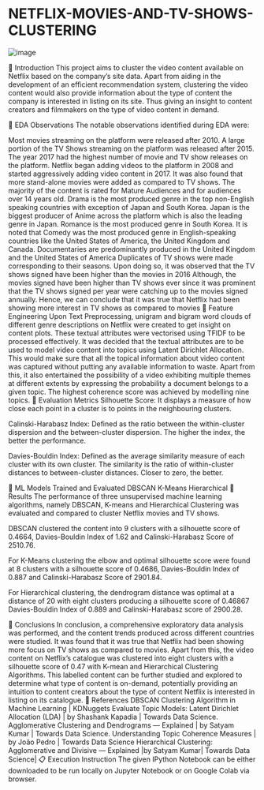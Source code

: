 # NETFLIX-MOVIES-AND-TV-SHOWS-CLUSTERING

![image](https://user-images.githubusercontent.com/116347910/210877914-f3afc28b-2882-486b-ab72-522622443960.png)


📖 Introduction
This project aims to cluster the video content available on Netflix based on the company’s site data. Apart from aiding in the development of an efficient recommendation system, clustering the video content would also provide information about the type of content the company is interested in listing on its site. Thus giving an insight to content creators and filmmakers on the type of video content in demand.

📖 EDA Observations
The notable observations identified during EDA were:

Most movies streaming on the platform were released after 2010. A large portion of the TV Shows streaming on the platform was released after 2015. The year 2017 had the highest number of movie and TV show releases on the platform. Netflix began adding videos to the platform in 2008 and started aggressively adding video content in 2017.
It was also found that more stand-alone movies were added as compared to TV shows. The majority of the content is rated for Mature Audiences and for audiences over 14 years old.
Drama is the most produced genre in the top non-English speaking countries with exception of Japan and South Korea. Japan is the biggest producer of Anime across the platform which is also the leading genre in Japan. Romance is the most produced genre in South Korea.
It is noted that Comedy was the most produced genre in English-speaking countries like the United States of America, the United Kingdom and Canada. Documentaries are predominantly produced in the United Kingdom and the United States of America
Duplicates of TV shows were made corresponding to their seasons. Upon doing so, it was observed that the TV shows signed have been higher than the movies in 2016
Although, the movies signed have been higher than TV shows ever since it was prominent that the TV shows signed per year were catching up to the movies signed annually. Hence, we can conclude that it was true that Netflix had been showing more interest in TV shows as compared to movies
📖 Feature Engineering
Upon Text Preprocessing, unigram and bigram word clouds of different genre descriptions on Netflix were created to get insight on content plots.
These textual attributes were vectorised using TFIDF to be processed effectively.
It was decided that the textual attributes are to be used to model video content into topics using Latent Dirichlet Allocation.
This would make sure that all the topical information about video content was captured without putting any available information to waste.
Apart from this, it also entertained the possibility of a video exhibiting multiple themes at different extents by expressing the probability a document belongs to a given topic.
The highest coherence score was achieved by modelling nine topics.
📖 Evaluation Metrics
Silhouette Score: It displays a measure of how close each point in a cluster is to points in the neighbouring clusters.

Calinski-Harabasz Index: Defined as the ratio between the within-cluster dispersion and the between-cluster dispersion. The higher the index, the better the performance.

Davies-Bouldin Index: Defined as the average similarity measure of each cluster with its own cluster. The similarity is the ratio of within-cluster distances to between-cluster distances. Closer to zero, the better.

📖 ML Models Trained and Evaluated
DBSCAN
K-Means
Hierarchical
📖 Results
The performance of three unsupervised machine learning algorithms, namely DBSCAN, K-means and Hierarchical Clustering was evaluated and compared to cluster Netflix movies and TV shows.

DBSCAN clustered the content into 9 clusters with a silhouette score of 0.4664, Davies-Bouldin Index of 1.62 and Calinski-Harabasz Score of 2510.76.

For K-Means clustering the elbow and optimal silhouette score were found at 8 clusters with a silhouette score of 0.4686, Davies-Bouldin Index of 0.887 and Calinski-Harabasz Score of 2901.84.

For Hierarchical clustering, the dendrogram distance was optimal at a distance of 20 with eight clusters producing a silhouette score of 0.46867 Davies-Bouldin Index of 0.889 and Calinski-Harabasz score of 2900.28.

📖 Conclusions
In conclusion, a comprehensive exploratory data analysis was performed, and the content trends produced across different countries were studied.
It was found that it was true that Netflix had been showing more focus on TV shows as compared to movies.
Apart from this, the video content on Netflix’s catalogue was clustered into eight clusters with a silhouette score of 0.47 with K-mean and Hierarchical Clustering Algorithms.
This labelled content can be further studied and explored to determine what type of content is on-demand, potentially providing an intuition to content creators about the type of content Netflix is interested in listing on its catalogue.
📖 References
DBSCAN Clustering Algorithm in Machine Learning | KDNuggets
Evaluate Topic Models: Latent Dirichlet Allocation (LDA) | by Shashank Kapadia | Towards Data Science.
Agglomerative Clustering and Dendrograms — Explained | by Satyam Kumar | Towards Data Science.
Understanding Topic Coherence Measures | by João Pedro | Towards Data Science
Hierarchical Clustering: Agglomerative and Divisive — Explained |by Satyam Kumar| Towards Data Science|
📋 Execution Instruction
The given IPython Notebook can be either downloaded to be run locally on Jupyter Notebook or on Google Colab via browser.
